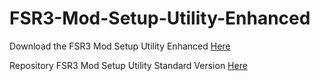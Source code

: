 # FSR3-Mod-Setup-Utility-Enhanced
Download the  FSR3 Mod Setup Utility Enhanced [Here](https://sharemods.com/ek7fnws9wocu/FSR3_1.2.rar.html)

Repository FSR3 Mod Setup Utility Standard Version [Here](https://github.com/P4TOLINO06/FSR3.0-Mod-Setup-Utility)
 